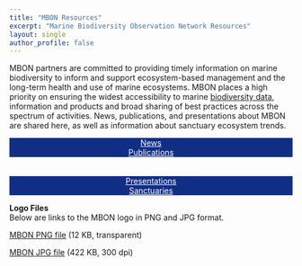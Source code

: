 ```yaml
---
title: "MBON Resources"
excerpt: "Marine Biodiversity Observation Network Resources"
layout: single
author_profile: false
---
```

MBON partners are committed to providing timely information on marine biodiversity to inform and support ecosystem-based management and the long-term health and use of marine ecosystems.  MBON places a high priority on ensuring the widest accessibility to marine [biodiversity data](https://marinebon.org/pages/data/), information and products and broad sharing of best practices across the spectrum of activities. News, publications, and presentations about MBON are shared here, as well as information about sanctuary ecosystem trends.


<div class="clearfix" align="center">
  <div class="resourcebox" style="background-color: #102f84;">
  <a style="color: #ffffff;" href="https://marinebon.org/pages/news/">News</a>
  </div>
  <div class="resourcebox" style="background-color: #102f84;">
  <a style="color: #ffffff;" href="https://marinebon.org/pages/publications/">Publications</a>
  </div>
  <br><br>
  <div class="resourcebox" style="background-color: #102f84;">
  <a style="color: #ffffff;" href="https://marinebon.org/pages/presentations/">Presentations</a>
  </div>
  <div class="resourcebox" style="background-color: #102f84;">
  <a style="color: #ffffff;" href="https://marinebon.org/pages/sanctuaries/">Sanctuaries</a>
  </div>
</div>


**Logo Files**  
Below are links to the MBON logo in PNG and JPG format. 

[MBON PNG file](https://marinebon.org/images/MBON_logo.png) (12 KB, transparent)  

[MBON JPG file](https://marinebon.org/images/MBON_logo.jpg) (422 KB, 300 dpi)
